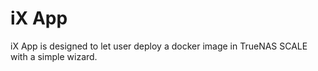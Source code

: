 # iX App

iX App is designed to let user deploy a docker image in TrueNAS SCALE with a simple wizard.
